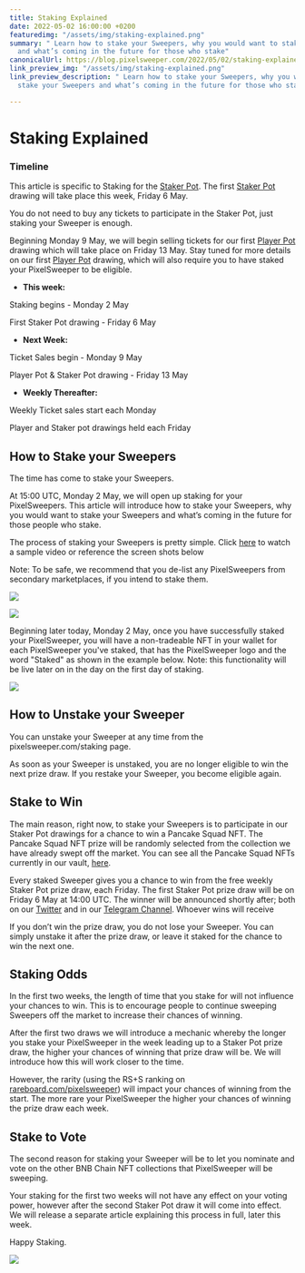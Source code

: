 ```yaml
---
title: Staking Explained
date: 2022-05-02 16:00:00 +0200
featuredimg: "/assets/img/staking-explained.png"
summary: " Learn how to stake your Sweepers, why you would want to stake your Sweepers
  and what’s coming in the future for those who stake"
canonicalUrl: https://blog.pixelsweeper.com/2022/05/02/staking-explained/
link_preview_img: "/assets/img/staking-explained.png"
link_preview_description: " Learn how to stake your Sweepers, why you would want to
  stake your Sweepers and what’s coming in the future for those who stake"

---
```

# Staking Explained

### Timeline

This article is specific to Staking for the [Staker Pot](https://blog.pixelsweeper.com/2022/04/05/pixelsweeper-staker-pot-overview/).  The first [Staker Pot](https://blog.pixelsweeper.com/2022/04/05/pixelsweeper-staker-pot-overview/) drawing will take place this week, Friday 6 May.

You do not need to buy any tickets to participate in the Staker Pot, just staking your Sweeper is enough.

Beginning Monday 9 May, we will begin selling tickets for our first [Player Pot](https://blog.pixelsweeper.com/2022/04/13/pixelsweeper-player-pot-overview/) drawing which will take place on Friday 13 May.  Stay tuned for more details on our first [Player Pot](https://blog.pixelsweeper.com/2022/04/13/pixelsweeper-player-pot-overview/) drawing, which will also require you to have staked your PixelSweeper to be eligible.

* **This week:**

Staking begins - Monday 2 May

First Staker Pot drawing - Friday 6 May

* **Next Week:**

Ticket Sales begin - Monday 9 May

Player Pot & Staker Pot drawing - Friday 13 May

* **Weekly Thereafter:**

Weekly Ticket sales start each Monday

Player and Staker pot drawings held each Friday

## How to Stake your Sweepers

The time has come to stake your Sweepers.

At 15:00 UTC, Monday 2 May, we will open up staking for your PixelSweepers. This article will introduce how to stake your Sweepers, why you would want to stake your Sweepers and what’s coming in the future for those people who stake.

The process of staking your Sweepers is pretty simple.  Click [here](https://twitter.com/pixelsweeper/status/1521115296047800320?s=21&t=tVb5Dg1KMKHnMOyrrF4F7g) to watch a sample video or reference the screen shots below

Note: To be safe, we recommend that you de-list any PixelSweepers from secondary marketplaces, if you intend to stake them.

![](/assets/img/photo_2022-05-02_09-50-14.jpg)

![](/assets/img/photo_2022-05-02_09-50-10.jpg)

Beginning later today, Monday 2 May, once you have successfully staked your PixelSweeper, you will have a non-tradeable NFT in your wallet for each PixelSweeper you've staked, that has the PixelSweeper logo and the word "Staked" as shown in the example below.  Note: this functionality will be live later on in the day on the first day of staking.

![](/assets/img/img_1385.PNG)

## How to Unstake your Sweeper

You can unstake your Sweeper at any time from the pixelsweeper.com/staking page.

As soon as your Sweeper is unstaked, you are no longer eligible to win the next prize draw. If you restake your Sweeper, you become eligible again.

## Stake to Win

The main reason, right now, to stake your Sweepers is to participate in our Staker Pot drawings for a chance to win a Pancake Squad NFT. The Pancake Squad NFT prize will be randomly selected from the collection we have already swept off the market. You can see all the Pancake Squad NFTs currently in our vault, [here](http://pixelsweeper.com/vault).

Every staked Sweeper gives you a chance to win from the free weekly Staker Pot prize draw, each Friday. The first Staker Pot prize draw will be on Friday 6 May at 14:00 UTC. The winner will be announced shortly after; both on our [Twitter](http://twitter.com/pixelsweeper) and in our [Telegram Channel](http://t.me/pixelsweeper). Whoever wins will receive

If you don’t win the prize draw, you do not lose your Sweeper. You can simply unstake it after the prize draw, or leave it staked for the chance to win the next one.

## Staking Odds

In the first two weeks, the length of time that you stake for will not influence your chances to win. This is to encourage people to continue sweeping Sweepers off the market to increase their chances of winning.

After the first two draws we will introduce a mechanic whereby the longer you stake your PixelSweeper in the week leading up to a Staker Pot prize draw, the higher your chances of winning that prize draw will be. We will introduce how this will work closer to the time.

However, the rarity (using the RS+S ranking on [rareboard.com/pixelsweeper](http://rareboard.com/pixelsweeper)) will impact your chances of winning from the start. The more rare your PixelSweeper the higher your chances of winning the prize draw each week.

## Stake to Vote

The second reason for staking your Sweeper will be to let you nominate and vote on the other BNB Chain NFT collections that PixelSweeper will be sweeping.

Your staking for the first two weeks will not have any effect on your voting power, however after the second Staker Pot draw it will come into effect. We will release a separate article explaining this process in full, later this week.

Happy Staking.

![](/assets/img/untitled-design-10.png)